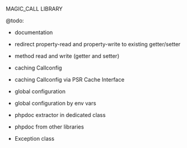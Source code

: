 MAGIC_CALL LIBRARY


@todo:
- documentation
  
- redirect property-read and property-write to existing getter/setter
- method read and write (getter and setter)
  
- caching Callconfig
- caching Callconfig via PSR Cache Interface
  
- global configuration
- global configuration by env vars
  
- phpdoc extractor in dedicated class
- phpdoc from other libraries
  
- Exception class
